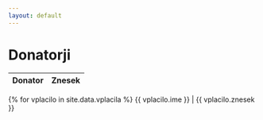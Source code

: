 ```yaml
---
layout: default
---
```


# Donatorji

Donator | Znesek
--- | ---
{% for vplacilo in site.data.vplacila %}
{{ vplacilo.ime }} | {{ vplacilo.znesek }}
